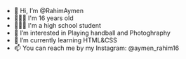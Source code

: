 - 👋 Hi, I’m @RahimAymen
- 🙋🏻‍♂️ I'm 16 years old
- 👨🏻‍🎓 I'm a high school student
- 👀 I’m interested in Playing handball and Photoghraphy
- 🌱 I’m currently learning HTML&CSS
- 📫 You can reach me by my Instagram: @aymen_rahim16

<!---
RahimAymen/RahimAymen is a ✨ special ✨ repository because its `README.md` (this file) appears on your GitHub profile.
You can click the Preview link to take a look at your changes.
--->
